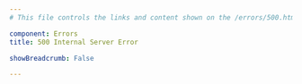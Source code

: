 ```yaml
---
# This file controls the links and content shown on the /errors/500.html page.

component: Errors
title: 500 Internal Server Error

showBreadcrumb: False

---
```

